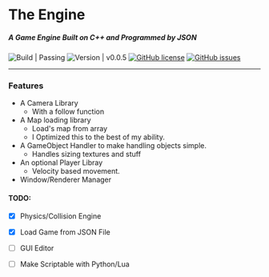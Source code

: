 # The Engine
##### A Game Engine Built on C++ and Programmed by JSON
![ Build | Passing ](https://img.shields.io/badge/Build-runs-brightgreen.svg?longCache=true&style=flat-square)
![ Version | v0.0.5 ](https://img.shields.io/badge/Version-v0.0.5-blue.svg?longCache=true&style=flat-square)
[![GitHub license](https://img.shields.io/github/license/BSBussell/The-Engine.svg?style=flat-square)](https://github.com/BSBussell/The-Engine/blob/master/LICENSE)
[![GitHub issues](https://img.shields.io/github/issues/BSBussell/The-Engine.svg?style=flat-square)](https://github.com/BSBussell/The-Engine/issues)

------


### Features
* A Camera Library
    * With a follow function
* A Map loading library
    * Load's map from array
    * I Optimized this to the best of my ability.
* A GameObject Handler to make handling objects simple.
    * Handles sizing textures and stuff
* An optional Player Libray
    * Velocity based movement.
* Window/Renderer Manager

#### TODO:
- [x] Physics/Collision Engine
- [x] Load Game from JSON File
- [ ] GUI Editor
- [ ] Make Scriptable with Python/Lua

